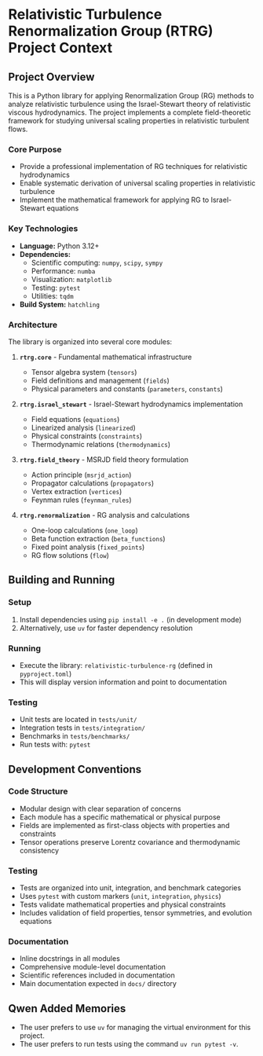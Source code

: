 # Relativistic Turbulence Renormalization Group (RTRG) Project Context

## Project Overview

This is a Python library for applying Renormalization Group (RG) methods to analyze relativistic turbulence using the Israel-Stewart theory of relativistic viscous hydrodynamics. The project implements a complete field-theoretic framework for studying universal scaling properties in relativistic turbulent flows.

### Core Purpose
- Provide a professional implementation of RG techniques for relativistic hydrodynamics
- Enable systematic derivation of universal scaling properties in relativistic turbulence
- Implement the mathematical framework for applying RG to Israel-Stewart equations

### Key Technologies
- **Language:** Python 3.12+
- **Dependencies:**
  - Scientific computing: `numpy`, `scipy`, `sympy`
  - Performance: `numba`
  - Visualization: `matplotlib`
  - Testing: `pytest`
  - Utilities: `tqdm`
- **Build System:** `hatchling`

### Architecture
The library is organized into several core modules:

1. **`rtrg.core`** - Fundamental mathematical infrastructure
   - Tensor algebra system (`tensors`)
   - Field definitions and management (`fields`)
   - Physical parameters and constants (`parameters`, `constants`)

2. **`rtrg.israel_stewart`** - Israel-Stewart hydrodynamics implementation
   - Field equations (`equations`)
   - Linearized analysis (`linearized`)
   - Physical constraints (`constraints`)
   - Thermodynamic relations (`thermodynamics`)

3. **`rtrg.field_theory`** - MSRJD field theory formulation
   - Action principle (`msrjd_action`)
   - Propagator calculations (`propagators`)
   - Vertex extraction (`vertices`)
   - Feynman rules (`feynman_rules`)

4. **`rtrg.renormalization`** - RG analysis and calculations
   - One-loop calculations (`one_loop`)
   - Beta function extraction (`beta_functions`)
   - Fixed point analysis (`fixed_points`)
   - RG flow solutions (`flow`)

## Building and Running

### Setup
1. Install dependencies using `pip install -e .` (in development mode)
2. Alternatively, use `uv` for faster dependency resolution

### Running
- Execute the library: `relativistic-turbulence-rg` (defined in `pyproject.toml`)
- This will display version information and point to documentation

### Testing
- Unit tests are located in `tests/unit/`
- Integration tests in `tests/integration/`
- Benchmarks in `tests/benchmarks/`
- Run tests with: `pytest`

## Development Conventions

### Code Structure
- Modular design with clear separation of concerns
- Each module has a specific mathematical or physical purpose
- Fields are implemented as first-class objects with properties and constraints
- Tensor operations preserve Lorentz covariance and thermodynamic consistency

### Testing
- Tests are organized into unit, integration, and benchmark categories
- Uses `pytest` with custom markers (`unit`, `integration`, `physics`)
- Tests validate mathematical properties and physical constraints
- Includes validation of field properties, tensor symmetries, and evolution equations

### Documentation
- Inline docstrings in all modules
- Comprehensive module-level documentation
- Scientific references included in documentation
- Main documentation expected in `docs/` directory

## Qwen Added Memories
- The user prefers to use `uv` for managing the virtual environment for this project.
- The user prefers to run tests using the command `uv run pytest -v`.
